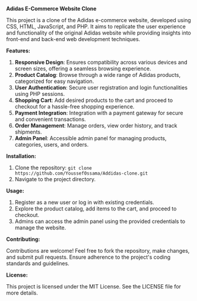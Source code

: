 **Adidas E-Commerce Website Clone**

This project is a clone of the Adidas e-commerce website, developed using CSS, HTML, JavaScript, and PHP. It aims to replicate the user experience and functionality of the original Adidas website while providing insights into front-end and back-end web development techniques.

**Features:**

1. **Responsive Design**: Ensures compatibility across various devices and screen sizes, offering a seamless browsing experience.
2. **Product Catalog**: Browse through a wide range of Adidas products, categorized for easy navigation.
3. **User Authentication**: Secure user registration and login functionalities using PHP sessions.
4. **Shopping Cart**: Add desired products to the cart and proceed to checkout for a hassle-free shopping experience.
5. **Payment Integration**: Integration with a payment gateway for secure and convenient transactions.
6. **Order Management**: Manage orders, view order history, and track shipments.
7. **Admin Panel**: Accessible admin panel for managing products, categories, users, and orders.

**Installation:**

1. Clone the repository: `git clone https://github.com/Youssef0ssama/Addidas-clone.git`
2. Navigate to the project directory.

**Usage:**

1. Register as a new user or log in with existing credentials.
2. Explore the product catalog, add items to the cart, and proceed to checkout.
3. Admins can access the admin panel using the provided credentials to manage the website.

**Contributing:**

Contributions are welcome! Feel free to fork the repository, make changes, and submit pull requests. Ensure adherence to the project's coding standards and guidelines.

**License:**

This project is licensed under the MIT License. See the LICENSE file for more details.
